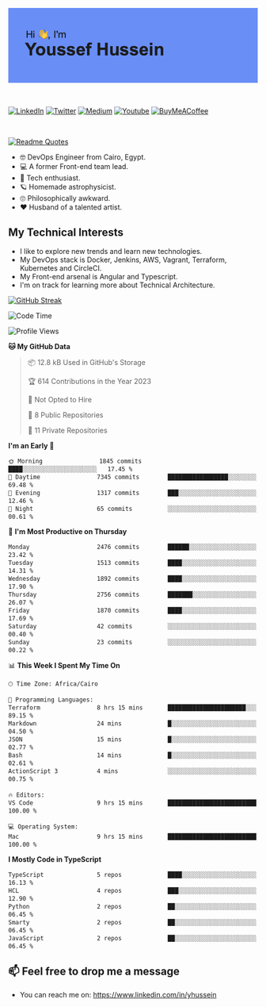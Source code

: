 [![Youssef's GitHub Banner](./assets/youssef-hussein.png)](https://github.com/yorki404)

</br>

[![LinkedIn](https://img.shields.io/badge/linkedin-%230077B5.svg?style=for-the-badge&logo=linkedin&logoColor=white)](https://www.linkedin.com/in/yhussein/)
[![Twitter](https://img.shields.io/badge/devqik_-%231DA1F2.svg?style=for-the-badge&logo=Twitter&logoColor=white)](https://twitter.com/devqik_)
[![Medium](https://img.shields.io/badge/Medium-12100E?style=for-the-badge&logo=medium&logoColor=white)](https://medium.com/@devqik)
[![Youtube](https://img.shields.io/badge/YouTube-FF0000?style=for-the-badge&logo=youtube&logoColor=white)](https://www.youtube.com/@devqik)
[![BuyMeACoffee](https://img.shields.io/badge/Buy%20Me%20a%20Coffee-ffdd00?style=for-the-badge&logo=buy-me-a-coffee&logoColor=black)](https://www.buymeacoffee.com/devqik)

</br>

[![Readme Quotes](https://quotes-github-readme.vercel.app/api?type=horizontal&theme=dark)](https://github.com/piyushsuthar/github-readme-quotes)


- :nerd_face: DevOps Engineer from Cairo, Egypt.
- :computer: A former Front-end team lead.
- :satellite: Tech enthusiast.
- :ringed_planet: Homemade astrophysicist.
- :roll_eyes: Philosophically awkward.
- :heart: Husband of a talented artist.

## My Technical Interests

- I like to explore new trends and learn new technologies.
- My DevOps stack is Docker, Jenkins, AWS, Vagrant, Terraform, Kubernetes and CircleCI.
- My Front-end arsenal is Angular and Typescript.
- I'm on track for learning more about Technical Architecture.

[![GitHub Streak](https://github-readme-streak-stats.herokuapp.com/?user=devqik&theme=dark)](https://git.io/streak-stats)

<!--START_SECTION:waka-->
![Code Time](http://img.shields.io/badge/Code%20Time-600%20hrs%2034%20mins-blue)

![Profile Views](http://img.shields.io/badge/Profile%20Views-2-blue)

**🐱 My GitHub Data** 

> 📦 12.8 kB Used in GitHub's Storage 
 > 
> 🏆 614 Contributions in the Year 2023
 > 
> 🚫 Not Opted to Hire
 > 
> 📜 8 Public Repositories 
 > 
> 🔑 11 Private Repositories 
 > 
**I'm an Early 🐤** 

```text
🌞 Morning                1845 commits        ████░░░░░░░░░░░░░░░░░░░░░   17.45 % 
🌆 Daytime                7345 commits        █████████████████░░░░░░░░   69.48 % 
🌃 Evening                1317 commits        ███░░░░░░░░░░░░░░░░░░░░░░   12.46 % 
🌙 Night                  65 commits          ░░░░░░░░░░░░░░░░░░░░░░░░░   00.61 % 
```
📅 **I'm Most Productive on Thursday** 

```text
Monday                   2476 commits        ██████░░░░░░░░░░░░░░░░░░░   23.42 % 
Tuesday                  1513 commits        ████░░░░░░░░░░░░░░░░░░░░░   14.31 % 
Wednesday                1892 commits        ████░░░░░░░░░░░░░░░░░░░░░   17.90 % 
Thursday                 2756 commits        ███████░░░░░░░░░░░░░░░░░░   26.07 % 
Friday                   1870 commits        ████░░░░░░░░░░░░░░░░░░░░░   17.69 % 
Saturday                 42 commits          ░░░░░░░░░░░░░░░░░░░░░░░░░   00.40 % 
Sunday                   23 commits          ░░░░░░░░░░░░░░░░░░░░░░░░░   00.22 % 
```


📊 **This Week I Spent My Time On** 

```text
🕑︎ Time Zone: Africa/Cairo

💬 Programming Languages: 
Terraform                8 hrs 15 mins       ██████████████████████░░░   89.15 % 
Markdown                 24 mins             █░░░░░░░░░░░░░░░░░░░░░░░░   04.50 % 
JSON                     15 mins             █░░░░░░░░░░░░░░░░░░░░░░░░   02.77 % 
Bash                     14 mins             █░░░░░░░░░░░░░░░░░░░░░░░░   02.61 % 
ActionScript 3           4 mins              ░░░░░░░░░░░░░░░░░░░░░░░░░   00.75 % 

🔥 Editors: 
VS Code                  9 hrs 15 mins       █████████████████████████   100.00 % 

💻 Operating System: 
Mac                      9 hrs 15 mins       █████████████████████████   100.00 % 
```

**I Mostly Code in TypeScript** 

```text
TypeScript               5 repos             ████░░░░░░░░░░░░░░░░░░░░░   16.13 % 
HCL                      4 repos             ███░░░░░░░░░░░░░░░░░░░░░░   12.90 % 
Python                   2 repos             ██░░░░░░░░░░░░░░░░░░░░░░░   06.45 % 
Smarty                   2 repos             ██░░░░░░░░░░░░░░░░░░░░░░░   06.45 % 
JavaScript               2 repos             ██░░░░░░░░░░░░░░░░░░░░░░░   06.45 % 
```




<!--END_SECTION:waka-->

## 📫 Feel free to drop me a message
- You can reach me on: https://www.linkedin.com/in/yhussein
